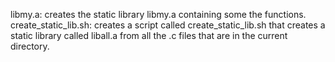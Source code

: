 libmy.a: creates the static library libmy.a containing some the functions.
create_static_lib.sh: creates a script called create_static_lib.sh that creates a static library called liball.a from all the .c files that are in the current directory.


